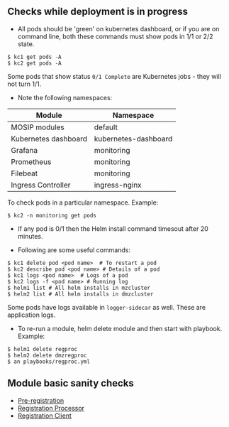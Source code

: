## Checks while deployment is in progress

* All pods should be 'green' on kubernetes dashboard, or if you are on command line, both these commands  must show pods in 1/1 or 2/2 state.
```
$ kc1 get pods -A
$ kc2 get pods -A
```
Some pods that show status `0/1 Complete` are Kubernetes jobs - they will not turn 1/1.

* Note the following namespaces:

|Module|Namespace|
|---|---|
|MOSIP modules|default|
|Kubernetes dashboard|kubernetes-dashboard|
|Grafana|monitoring|
|Prometheus|monitoring|
|Filebeat|monitoring|
|Ingress Controller|ingress-nginx|

To check pods in a particular namespace. Example:
```
$ kc2 -n monitoring get pods
```

* If any pod is 0/1 then the Helm install command timesout after 20 minutes.

* Following are some useful commands:
```
$ kc1 delete pod <pod name>  # To restart a pod
$ kc2 describe pod <pod name> # Details of a pod
$ kc1 logs <pod name>  # Logs of a pod
$ kc2 logs -f <pod name> # Running log
$ helm1 list # All helm installs in mzcluster
$ helm2 list # All helm installs in dmzcluster
```
Some pods have logs available in `logger-sidecar` as well.  These are application logs.  

* To re-run a module, helm delete module and then start with playbook. Example:
```
$ helm1 delete regproc
$ helm2 delete dmzregproc
$ an playbooks/regproc.yml
```

## Module basic sanity checks

* [Pre-registration](../test/prereg/README.md)
* [Registration Processor](../test/regproc/README.md)
* [Registration Client](../test/regclient/README.md)
